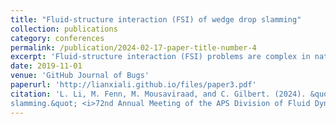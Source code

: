 ```yaml
---
title: "Fluid-structure interaction (FSI) of wedge drop slamming"
collection: publications
category: conferences
permalink: /publication/2024-02-17-paper-title-number-4
excerpt: 'Fluid-structure interaction (FSI) problems are complex in nature, especially when the loading by the fluid is unpredictable and impulsive or when the material properties of the structure are nonlinear or otherwise complex. The purpose of this study is to investigate the water impact hydrodynamics/hydro-elasticity of flexible bodies through computational and experimental methods. Computational FSI capability is developed at University of Wyoming based on a two-way coupled approach. The flow is resolved by URANS CFD modeling and non-linear FEM equations are employed for structural dynamics. Slamming experiments are carried out at Virginia Tech for a 20\textdegree deadrise angle aluminum wedge with a bottom plate thickness of 3.175 mm and drop heights ranging from 0.9 to 38.1 cm. Measurements include time histories of vertical position, acceleration, pressure, and strain. Strain measurements are taken at single points using strain gauges as well as full-field measurements of all strain components and out-of-plane deflection using stereoscopic digital image correlation (S-DIC). Computational studies include validation and investigations of the physics involved in the interactions. Next step will extend to highly flexible structures where the two-way nonlinear interactions are more significant.'
date: 2019-11-01
venue: 'GitHub Journal of Bugs'
paperurl: 'http://lianxiali.github.io/files/paper3.pdf'
citation: 'L. Li, M. Fenn, M. Mousaviraad, and C. Gilbert. (2024). &quot;Fluid-structure interaction (fsi) of wedge drop
slamming.&quot; <i>72nd Annual Meeting of the APS Division of Fluid Dynamcis, APS</i>. 2019(64), Seattle, WA.'
---
```

